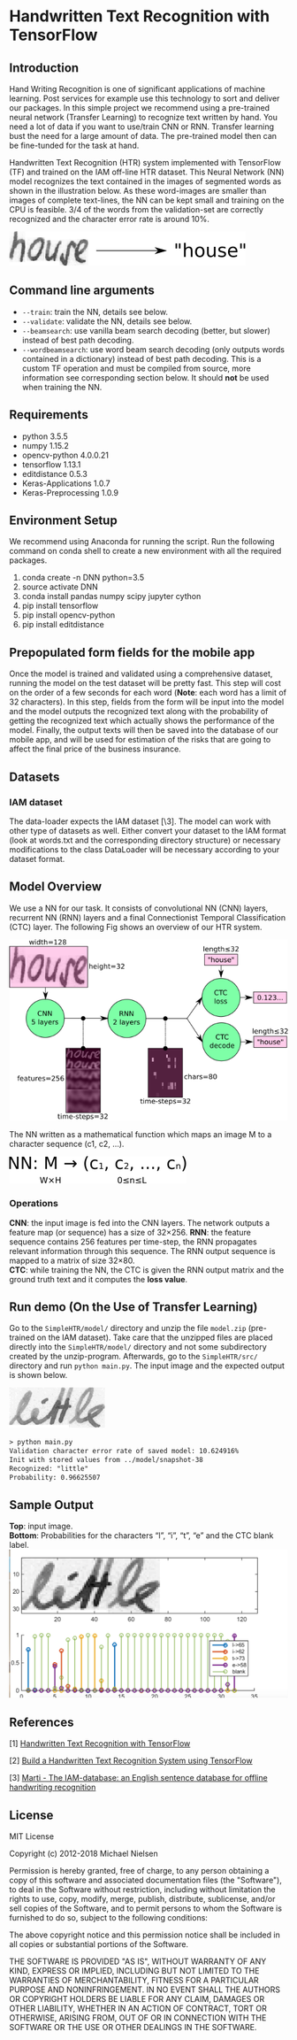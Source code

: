 
# Handwritten Text Recognition with TensorFlow

## Introduction

Hand Writing Recognition is one of significant applications of machine learning. Post services for example use this technology to sort and deliver our packages. In this simple project we recommend using a pre-trained neural network (Transfer Learning) to recognize text written by hand. You need a lot of data if you want to use/train CNN or RNN. Transfer learning bust the need for a large amount of data. The pre-trained model then can be fine-tunded for the task at hand. 

Handwritten Text Recognition (HTR) system implemented with TensorFlow (TF) and trained on the IAM off-line HTR dataset.
This Neural Network (NN) model recognizes the text contained in the images of segmented words as shown in the illustration below.
As these word-images are smaller than images of complete text-lines, the NN can be kept small and training on the CPU is feasible.
3/4 of the words from the validation-set are correctly recognized and the character error rate is around 10%.

![htr](SimpleHTR/doc/htr.png)

## Command line arguments

* `--train`: train the NN, details see below.
* `--validate`: validate the NN, details see below.
* `--beamsearch`: use vanilla beam search decoding (better, but slower) instead of best path decoding.
* `--wordbeamsearch`: use word beam search decoding (only outputs words contained in a dictionary) instead of best path decoding. This is a custom TF operation and must be compiled from source, more information see corresponding section below. It should **not** be used when training the NN.

## Requirements
* python                    3.5.5
* numpy                     1.15.2 
* opencv-python             4.0.0.21
* tensorflow                1.13.1
* editdistance              0.5.3
* Keras-Applications        1.0.7      
* Keras-Preprocessing       1.0.9

## Environment Setup 
We recommend using Anaconda for running the script. Run the following command on conda shell to create a new environment with all the required packages. 

1. conda create -n DNN python=3.5
2. source activate DNN
3. conda install pandas numpy scipy jupyter cython 
3. pip install tensorflow 
4. pip install opencv-python
5. pip install editdistance

## Prepopulated form fields for the mobile app
Once the model is trained and validated using a comprehensive dataset, running the model on the test dataset will be pretty fast. This step will cost on the order of a few seconds for each word (**Note**: each word has a limit of 32 characters).
In this step, fields from the form will be input into the model and the model outputs the recognized text along with the probability of getting the recognized text which actually shows the performance of the model. 
Finally, the output texts will then be saved into the database of our mobile app, and will be used for estimation of the risks that are going to affect the final price of the business insurance.

## Datasets
### IAM dataset
The data-loader expects the IAM dataset \[\3]. 
The model can work with other type of datasets as well. Either convert your dataset to the IAM format (look at words.txt and the corresponding directory structure) or necessary modifications to the class DataLoader will be necessary according to your dataset format. 

## Model Overview
We use a NN for our task. It consists of convolutional NN (CNN) layers, recurrent NN (RNN) layers and a final Connectionist Temporal Classification (CTC) layer. 
The following Fig shows an overview of our HTR system.

![model](./SimpleHTR/doc/nn_overview.png)

The NN written as a mathematical function which maps an image M to a character sequence (c1, c2, …).

![equation](./SimpleHTR/doc/eq.png)

### Operations
**CNN**: the input image is fed into the CNN layers. The network outputs a feature map (or sequence) has a size of 32×256.
**RNN**: the feature sequence contains 256 features per time-step, the RNN propagates relevant information through this sequence. The RNN output sequence is mapped to a matrix of size 32×80.<br />
**CTC**: while training the NN, the CTC is given the RNN output matrix and the ground truth text and it computes the **loss value**. 

## Run demo (On the Use of Transfer Learning)
Go to the `SimpleHTR/model/` directory and unzip the file `model.zip` (pre-trained on the IAM dataset).
Take care that the unzipped files are placed directly into the `SimpleHTR/model/` directory and not some subdirectory created by the unzip-program.
Afterwards, go to the `SimpleHTR/src/` directory and run `python main.py`.
The input image and the expected output is shown below.

![test](SimpleHTR/data/test.png)

```
> python main.py
Validation character error rate of saved model: 10.624916%
Init with stored values from ../model/snapshot-38
Recognized: "little"
Probability: 0.96625507
```

## Sample Output
**Top**: input image.<br />
**Bottom**: Probabilities for the characters “l”, “i”, “t”, “e” and the CTC blank label.
![SampleOut](SimpleHTR/doc/SampleOut.png)

## References
\[1\] [Handwritten Text Recognition with TensorFlow](https://github.com/githubharald/SimpleHTR)

\[2\] [Build a Handwritten Text Recognition System using TensorFlow](https://towardsdatascience.com/2326a3487cd5)

\[3\] [Marti - The IAM-database: an English sentence database for offline handwriting recognition](http://www.fki.inf.unibe.ch/databases/iam-handwriting-database)

## License

MIT License

Copyright (c) 2012-2018 Michael Nielsen

Permission is hereby granted, free of charge, to any person obtaining
a copy of this software and associated documentation files (the
"Software"), to deal in the Software without restriction, including
without limitation the rights to use, copy, modify, merge, publish,
distribute, sublicense, and/or sell copies of the Software, and to
permit persons to whom the Software is furnished to do so, subject to
the following conditions:

The above copyright notice and this permission notice shall be
included in all copies or substantial portions of the Software.

THE SOFTWARE IS PROVIDED "AS IS", WITHOUT WARRANTY OF ANY KIND,
EXPRESS OR IMPLIED, INCLUDING BUT NOT LIMITED TO THE WARRANTIES OF
MERCHANTABILITY, FITNESS FOR A PARTICULAR PURPOSE AND
NONINFRINGEMENT. IN NO EVENT SHALL THE AUTHORS OR COPYRIGHT HOLDERS BE
LIABLE FOR ANY CLAIM, DAMAGES OR OTHER LIABILITY, WHETHER IN AN ACTION
OF CONTRACT, TORT OR OTHERWISE, ARISING FROM, OUT OF OR IN CONNECTION
WITH THE SOFTWARE OR THE USE OR OTHER DEALINGS IN THE SOFTWARE.
